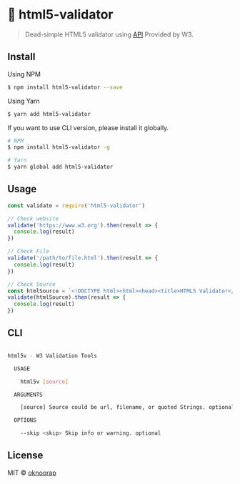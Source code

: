 # :passport_control: html5-validator
> Dead-simple HTML5 validator using [API](https://validator.w3.org/docs/api.html) Provided by W3.

## Install
Using NPM
```bash
$ npm install html5-validator --save
```

Using Yarn
```bash
$ yarn add html5-validator
```

If you want to use CLI version, please install it globally.

```bash
# NPM
$ npm install html5-validator -g

# Yarn
$ yarn global add html5-validator
```

## Usage
```javascript
const validate = require('html5-validator')

// Check website
validate('https://www.w3.org').then(result => {
  console.log(result)
})

// Check File
validate('/path/to/file.html').then(result => {
  console.log(result)
})

// Check Source
const htmlSource = `<!DOCTYPE html><html><head><title>HTML5 Validator</title></head><body>Content goes here...</body></html>`
validate(htmlSource).then(result => {
  console.log(result)
})
```

## CLI
```bash

html5v - W3 Validation Tools

  USAGE

    html5v [source]

  ARGUMENTS

    [source] Source could be url, filename, or quoted Strings. optional 

  OPTIONS

    --skip <skip> Skip info or warning. optional

```

## License
MIT © [oknoorap](https://github.com/oknoorap)
